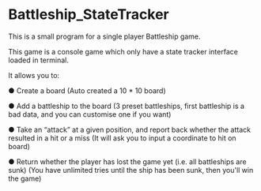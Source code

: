 # Battleship_StateTracker
This is a small program for a single player Battleship game.

This game is a console game which only have a state tracker interface loaded in terminal.

It allows you to: 

● Create a board 
(Auto created a 10 * 10 board)

● Add a battleship to the board 
(3 preset battleships, first battleship is a bad data, and you can customise one if you want)

● Take an “attack” at a given position, and report back whether the attack resulted in a hit or a miss 
(It will ask you to input a coordinate to hit on board)

● Return whether the player has lost the game yet (i.e. all battleships are sunk)
(You have unlimited tries until the ship has been sunk, then you'll win the game)
